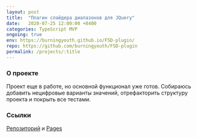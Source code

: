 ```yaml
---
layout: post
title:  "Плагин слайдера диапазонов для JQuery"
date:   2020-07-25 12:00:00 +0400
categories: TypeScript MVP
ongoing: true
env: https://burningyouth.github.io/FSD-plugin/
repo: https://github.com/burningyouth/FSD-plugin
permalink: /projects/:title
---
```


### О проекте
Проект еще в работе, но основной функционал уже готов. Собираюсь добавить нецифровые варианты значений, отрефакторить структуру проекта и покрыть все тестами.

### Ссылки
[Репозиторий]({{page.repo}}) и [Pages]({{page.env}})